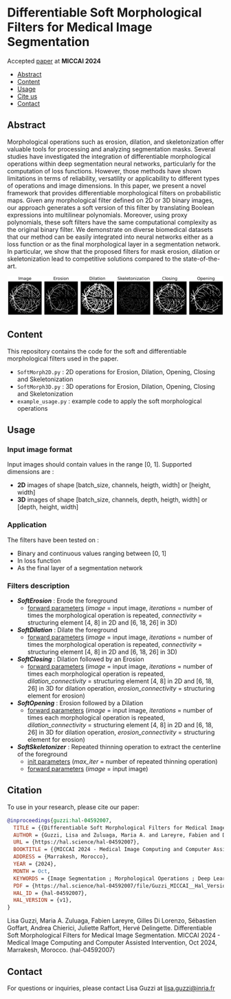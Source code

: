 # Differentiable Soft Morphological Filters for Medical Image Segmentation

Accepted [paper](https://hal.science/hal-04592007) at **MICCAI 2024**

* [Abstract](#abstract)
* [Content](#content)
* [Usage](#usage)
* [Cite us](#citation)
* [Contact](#contact)


## Abstract
Morphological operations such as erosion, dilation, and skeletonization offer valuable tools for processing and analyzing segmentation masks. Several studies have investigated the integration of differentiable morphological operations within deep segmentation neural networks, particularly for the computation of loss functions. However, those methods have shown limitations in terms of reliability, versatility or applicability to different types of operations and image dimensions. In this paper, we present a novel framework that provides differentiable morphological filters on probabilistic maps. Given any morphological filter defined on 2D or 3D binary images, our approach generates a soft version of this filter by translating Boolean expressions into multilinear polynomials. Moreover, using proxy polynomials, these soft filters have the same computational complexity as the original binary filter. We demonstrate on diverse biomedical datasets that our method can be easily integrated into neural networks either as a loss function or as the final morphological layer in a segmentation network. In particular, we show that the proposed filters for mask erosion, dilation or skeletonization lead to competitive solutions compared to the state-of-the-art.

![exemple](Expected_Output.png)

## Content
This repository contains the code for the soft and differentiable morphological filters used in the paper. 
* `SoftMorph2D.py` : 2D operations for Erosion, Dilation, Opening, Closing and Skeletonization
* `SoftMorph3D.py` : 3D operations for Erosion, Dilation, Opening, Closing and Skeletonization
* `example_usage.py` : example code to apply the soft morphological operations

## Usage
### Input image format
Input images should contain values in the range [0, 1]. Supported dimensions are :
* **2D** images of shape [batch_size, channels, heigth, width] or [height, width]
* **3D** images of shape [batch_size, channels, depth, heigth, width] or [depth, height, width]

### Application
The filters have been tested on  :
* Binary and continuous values ranging between [0, 1]
* In loss function
* As the final layer of a segmentation network

### Filters description
* ***SoftErosion*** : Erode the foreground 
    * <u>forward parameters</u> (*image* = input image, *iterations* = number of times the morphological operation is repeated, *connectivity* = structuring element [4, 8] in 2D and [6, 18, 26] in 3D)
* ***SoftDilation*** : Dilate the foreground
    * <u>forward parameters</u> (*image* = input image, *iterations* = number of times the morphological operation is repeated, *connectivity* = structuring element [4, 8] in 2D and [6, 18, 26] in 3D)
* ***SoftClosing*** : Dilation followed by an Erosion
    * <u>forward parameters</u> (*image* = input image, *iterations* = number of times each morphological operation is repeated, *dilation_connectivity* = structuring element [4, 8] in 2D and [6, 18, 26] in 3D for dilation operation, *erosion_connectivity* = structuring element for erosion)
* ***SoftOpening*** : Erosion followed by a Dilation
    * <u>forward parameters</u> (*image* = input image, *iterations* = number of times each morphological operation is repeated, *dilation_connectivity* = structuring element [4, 8] in 2D and [6, 18, 26] in 3D for dilation operation, *erosion_connectivity* = structuring element for erosion)
* ***SoftSkeletonizer*** : Repeated thinning operation to extract the centerline of the foreground
    * <u>init parameters</u> (*max_iter* = number of repeated thinning operation)
    * <u>forward parameters</u> (*image* = input image)


## Citation
To use in your research, please cite our paper:
```bibtex
@inproceedings{guzzi:hal-04592007,
  TITLE = {{Differentiable Soft Morphological Filters for Medical Image Segmentation}},
  AUTHOR = {Guzzi, Lisa and Zuluaga, Maria A. and Lareyre, Fabien and Di Lorenzo, Gilles and Goffart, S{\'e}bastien and Chierici, Andrea and Raffort, Juliette and Delingette, Herv{\'e}},
  URL = {https://hal.science/hal-04592007},
  BOOKTITLE = {{MICCAI 2024 - Medical Image Computing and Computer Assisted Intervention}},
  ADDRESS = {Marrakesh, Morocco},
  YEAR = {2024},
  MONTH = Oct,
  KEYWORDS = {Image Segmentation ; Morphological Operations ; Deep Learning},
  PDF = {https://hal.science/hal-04592007/file/Guzzi_MICCAI__Hal_Version.pdf},
  HAL_ID = {hal-04592007},
  HAL_VERSION = {v1},
}
```

Lisa Guzzi, Maria A. Zuluaga, Fabien Lareyre, Gilles Di Lorenzo, Sébastien Goffart, Andrea Chierici, Juliette Raffort, Hervé Delingette. Differentiable Soft Morphological Filters for Medical Image Segmentation. MICCAI 2024 - Medical Image Computing and Computer Assisted Intervention, Oct 2024, Marrakesh, Morocco. ⟨hal-04592007⟩


## Contact
For questions or inquiries, please contact Lisa Guzzi at lisa.guzzi@inria.fr 
